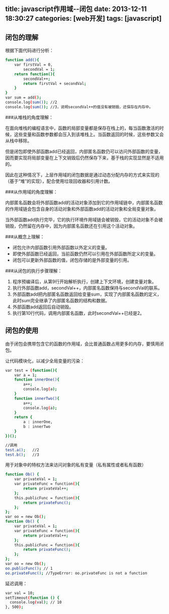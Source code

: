 title: javascript作用域--闭包
date: 2013-12-11 18:30:27
categories: [web开发]
tags: [javascript]
---

闭包的理解
----------------------

根据下面代码进行分析：

```sh
function add(){
    var firstVal = 0,
        secondVal = 1;
    return function(){
        secondVal++;
        return firstVal + secondVal;
    }
}
var sum = add();
console.log(sum()); //2
console.log(sum()); //3，说明secondVal++的值没有被销毁，还保存在内存中。
```
###从堆栈的角度理解：

在面向堆栈的编程语言中，函数的局部变量都是保存在栈上的，每当函数激活的时候，这些变量和函数参数都会压入到该堆栈上。当函数返回的时候，这些参数又会从栈中移除。
<!--more-->
但是闭包即使外部函数add已经返回，内部匿名函数仍可以访问外部函数的变量，因而要实现将局部变量在上下文销毁后仍然保存下来，基于栈的实现显然是不适用的。

因此在这种情况下，上层作用域的闭包数据是通过动态分配内存的方式来实现的（基于“堆”的实现），配合使用垃圾回收器和引用计数。

###从作用域的角度理解：

内部匿名函数会将外部函数add的活动对象添加到它的作用域链中，内部匿名函数的作用域链会包含自身的活动对象和外部函数add的活动对象和全局变量对象。

当外部函数add执行完毕，它的执行环境作用域链会被销毁，它的活动对象不会被销毁，仍然留在内存中，因为内部匿名函数还在引用这个活动对象。

###从概念上理解：

* 闭包允许内部函数引用外部函数以外定义的变量。
* 即使外部函数已经返回，当前函数仍然可以引用在外部函数所定义的变量。
* 闭包可以更新外部函数的值，闭包存储的是外部变量的引用。

###从闭包的执行步骤理解：

1. 程序预编译后，从第9行开始解析执行，创建上下文环境，创建变量对象。
2. 执行外部函数add，secondVal++，内部匿名函数保持与secondVal的联系。
3. 外部函数add把内部匿名函数返回给变量sum，实现了内部匿名函数的定义，此时sum完全继承了内部匿名函数的结构和数据。
4. 外部函数add返回后自动销毁。
5. 执行第10行代码，调用内部匿名函数，此时secondVal++已经是2。

闭包的使用
-------------------

由于闭包会携带包含它的函数的作用域，会比普通函数占用更多的内存，要慎用闭包。

让代码模块化，以减少全局变量的污染：

```sh
var test = (function(){
    var a = 1;
    function innerOne(){
        a++;
        console.log(a);
    }
    function innerTwo(){
        a++;
        console.log(a);
    }
    return {
        a : innerOne,
        b : innerTwo
    }
})();

//调用
test.a();   //2
test.b();   //3
```

用于对象中的特权方法来访问对象的私有变量（私有属性或者私有函数）

```sh
function Ob() {
    var privateVal = 1;
    var privateFunc = function(){
        return privateVal++;
    };
    this.publicFunc = function(){
        return privateFunc();
    };
};
var oo = new Ob();
function Ob() {
    var privateVal = 1;
    var privateFunc = function(){
        return privateVal++;
    };
    this.publicFunc = function(){
        return privateFunc();
    };
};
var oo = new Ob();
oo.publicFunc(); // 1
oo.privateFunc(); //TypeError: oo.privateFunc is not a function

```

延迟调用：

```sh
var val = 10;
setTimeout(function () {
  console.log(val); // 10
}, 500);
```